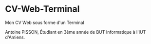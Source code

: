 # CV-Web-Terminal
Mon CV Web sous forme d'un Terminal

Antoine PISSON, 
Étudiant en 3ème année de BUT Informatique à l'IUT d'Amiens. 
